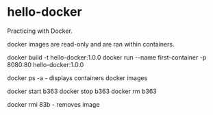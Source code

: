 # hello-docker
Practicing with Docker.

docker images are read-only and are ran within containers.

docker build -t hello-docker:1.0.0
docker run --name first-container -p 8080:80 hello-docker:1.0.0

docker ps -a  - displays containers
docker images

docker start b363
docker stop b363
docker rm b363

docker rmi 83b - removes image